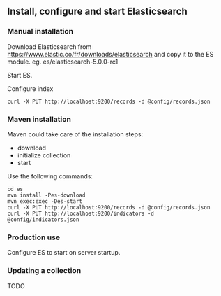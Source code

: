 ## Install, configure and start Elasticsearch

### Manual installation

Download Elasticsearch from https://www.elastic.co/fr/downloads/elasticsearch
and copy it to the ES module. eg. es/elasticsearch-5.0.0-rc1

Start ES.

Configure index
```
curl -X PUT http://localhost:9200/records -d @config/records.json
```

### Maven installation

Maven could take care of the installation steps:
* download
* initialize collection
* start

Use the following commands:

```
cd es
mvn install -Pes-download
mvn exec:exec -Des-start
curl -X PUT http://localhost:9200/records -d @config/records.json
curl -X PUT http://localhost:9200/indicators -d @config/indicators.json
```

### Production use

Configure ES to start on server startup.


### Updating a collection


TODO

